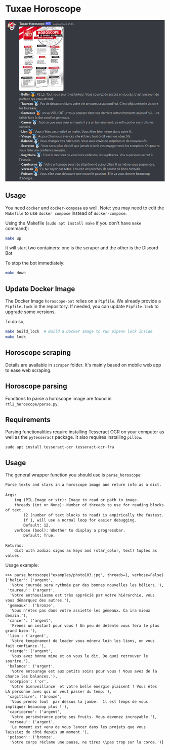 # Tuxae Horoscope

![Discord Horoscope](Discord.png)

## Usage

You need `docker` and `docker-compose` as well. Note: you may need to edit the `Makefile` to use
`docker compose` instead of `docker-compose`.

Using the Makefile (`sudo apt install make` if you don't have `make` command):

```bash
make up
```

It will start two containers: one is the scraper and the other is the Discord Bot

To stop the bot immediately:

```bash
make down
```

## Update Docker Image

The Docker Image `horoscope-bot` relies on a `Pipfile`. We already provide a `Pipfile.lock` in the repository.
If needed, you can update `Pipfile.lock` to upgrade some versions.

To do so,
```bash
make build_lock  # Build a Docker Image to run pipenv lock inside
make lock
```

## Horoscope scraping
Details are available in ``scraper`` folder. It's mainly based on mobile web app to ease web scraping.

## Horoscope parsing
Functions to parse a horoscope image are found in `rtl2_horoscope/parse.py`.

## Requirements
Parsing functionalities require installing Tesseract OCR on your computer as well as the `pytesseract` package.
It also requires installing `pillow`.

```
sudo apt install tesseract-ocr tesseract-ocr-fra
```

## Usage
The general wrapper function you should use is `parse_horoscope`:

    Parse texts and stars in a horoscope image and return info as a dict.

    Args:
        img (PIL.Image or str): Image to read or path to image.
        threads (int or None): Number of threads to use for reading blocks of text.
            12 (number of text blocks to read) is empirically the fastest.
            If 1, will use a normal loop for easier debugging.
            Default: 12.
        verbose (bool): Whether to display a progressbar.
            Default: True.

    Returns:
        dict with zodiac signs as keys and (star_color, text) tuples as values.


Usage example:

    >>> parse_horoscope("examples/photo103.jpg", threads=1, verbose=False)
    {'belier': ('argent',
      'Votre journée sera rythmée par des bonnes nouvelles les béliers.'),
     'taureau': ('argent',
      'Votre enthousiasme est très apprécié par votre hiérarchie, vous vous démarquez des autres.'),
     'gemeaux': ('bronze',
      'Vous n‘êtes pas dans votre assiette les gémeaux. Ca ira mieux demain.'),
     'cancer': ('argent',
      'Prenez un instant pour vous ! Un peu de détente vous fera le plus grand bien.'),
     'lion': ('argent',
      'Votre tempérament de leader vous ménera loin les lions, on vous fait confiance.'),
     'vierge': ('argent',
      'Vous avez bonne mine et on vous le dit. De quoi retrouver le sourire.'),
     'balance': ('argent',
      'Votre entourage est aux petits soins pour vous ! Vous avez de la chance les balances.'),
     'scorpion': ('or',
      'Votre bienveillance  et votre belle énergie plaisent ! Vous êtes  LA personne avec qui on veut passer du temp:'),
     'sagittaire': ('bronze',
      'Vous prenez tout  par dessus la jambe.  1l est temps de vous impliquer beaucoup plus !'),
     'capricorne': ('argent',
      'Votre persévérance porte ses fruits. Vous devenez incroyable.'),
     'verseau': ('argent',
      'Le moment est venu de vous lancer dans les projets que vous laissiez de côté depuis un moment.'),
     'poisson': ('bronze',
      'Votre corps réclame une pause, ne tirez \\pas trop sur la corde.')}

